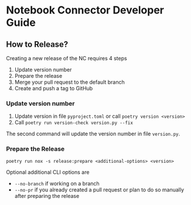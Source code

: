 # Notebook Connector Developer Guide

## How to Release?

Creating a new release of the NC requires 4 steps

1. Update version number
2. Prepare the release
3. Merge your pull request to the default branch
4. Create and push a tag to GitHub

### Update version number

1. Update version in file `pyproject.toml` or call `poetry version <version>`
2. Call `poetry run version-check version.py --fix`

The second command will update the version number in file `version.py`.

### Prepare the Release

```shell
poetry run nox -s release:prepare <additional-options> <version>
```

Optional additional CLI options are
* `--no-branch` if working on a branch
* `--no-pr` if you already created a pull request or plan to do so manually after preparing the release
